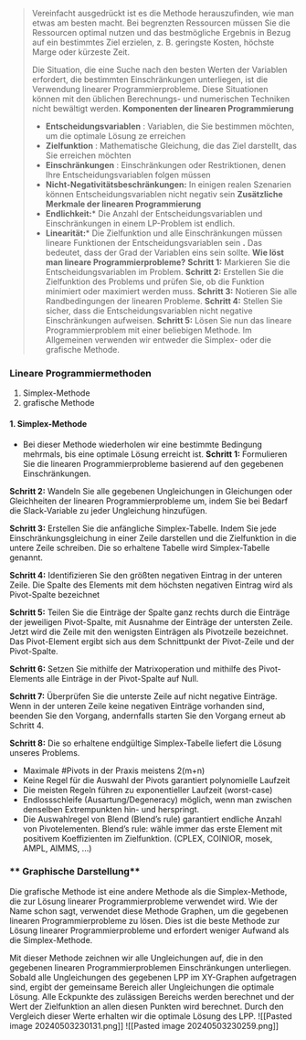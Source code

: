 >Vereinfacht ausgedrückt ist es die Methode herauszufinden, wie man etwas am besten macht. Bei begrenzten Ressourcen müssen Sie die Ressourcen optimal nutzen und das bestmögliche Ergebnis in Bezug auf ein bestimmtes Ziel erzielen, z. B. geringste Kosten, höchste Marge oder kürzeste Zeit.
>
>Die Situation, die eine Suche nach den besten Werten der Variablen erfordert, die bestimmten Einschränkungen unterliegen, ist die Verwendung linearer Programmierprobleme. Diese Situationen können mit den üblichen Berechnungs- und numerischen Techniken nicht bewältigt werden.
>**Komponenten der linearen Programmierung**
>	- **Entscheidungsvariablen** : Variablen, die Sie bestimmen möchten, um die optimale Lösung ze erreichen
>	- **Zielfunktion** : Mathematische Gleichung, die das Ziel darstellt, das Sie erreichen möchten
>	- **Einschränkungen** : Einschränkungen oder Restriktionen, denen Ihre Entscheidungsvariablen folgen müssen
>	- **Nicht-Negativitätsbeschränkungen:** In einigen realen Szenarien können Entscheidungsvariablen nicht negativ sein
>**Zusätzliche Merkmale der linearen Programmierung**
>	- **Endlichkeit:*** Die Anzahl der Entscheidungsvariablen und Einschränkungen in einem LP-Problem ist endlich.
>	- **Linearität:*** Die Zielfunktion und alle Einschränkungen müssen lineare Funktionen der Entscheidungsvariablen sein ****.**** Das bedeutet, dass der Grad der Variablen eins sein sollte.
>**Wie löst man lineare Programmierprobleme?**
****Schritt 1:**** Markieren Sie die Entscheidungsvariablen im Problem.
****Schritt 2:**** Erstellen Sie die Zielfunktion des Problems und prüfen Sie, ob die Funktion minimiert oder maximiert werden muss.
****Schritt 3:**** Notieren Sie alle Randbedingungen der linearen Probleme.
****Schritt 4:**** Stellen Sie sicher, dass die Entscheidungsvariablen nicht negative Einschränkungen aufweisen.
****Schritt 5:**** Lösen Sie nun das lineare Programmierproblem mit einer beliebigen Methode. Im Allgemeinen verwenden wir entweder die Simplex- oder die grafische Methode.

### **Lineare Programmiermethoden**
1. Simplex-Methode
2. grafische Methode

#### 1. Simplex-Methode
* Bei dieser Methode wiederholen wir eine bestimmte Bedingung mehrmals, bis eine optimale Lösung erreicht ist.
****Schritt 1:**** Formulieren Sie die linearen Programmierprobleme basierend auf den gegebenen Einschränkungen.

****Schritt 2:**** Wandeln Sie alle gegebenen Ungleichungen in Gleichungen oder Gleichheiten der linearen Programmierprobleme um, indem Sie bei Bedarf die Slack-Variable zu jeder Ungleichung hinzufügen.

****Schritt 3:**** Erstellen Sie die anfängliche Simplex-Tabelle. Indem Sie jede Einschränkungsgleichung in einer Zeile darstellen und die Zielfunktion in die untere Zeile schreiben. Die so erhaltene Tabelle wird Simplex-Tabelle genannt.

****Schritt 4:**** Identifizieren Sie den größten negativen Eintrag in der unteren Zeile. Die Spalte des Elements mit dem höchsten negativen Eintrag wird als Pivot-Spalte bezeichnet

****Schritt 5:**** Teilen Sie die Einträge der Spalte ganz rechts durch die Einträge der jeweiligen Pivot-Spalte, mit Ausnahme der Einträge der untersten Zeile. Jetzt wird die Zeile mit den wenigsten Einträgen als Pivotzeile bezeichnet. Das Pivot-Element ergibt sich aus dem Schnittpunkt der Pivot-Zeile und der Pivot-Spalte.

****Schritt 6:**** Setzen Sie mithilfe der Matrixoperation und mithilfe des Pivot-Elements alle Einträge in der Pivot-Spalte auf Null.

****Schritt 7:**** Überprüfen Sie die unterste Zeile auf nicht negative Einträge. Wenn in der unteren Zeile keine negativen Einträge vorhanden sind, beenden Sie den Vorgang, andernfalls starten Sie den Vorgang erneut ab Schritt 4.

****Schritt 8:**** Die so erhaltene endgültige Simplex-Tabelle liefert die Lösung unseres Problems.

- Maximale #Pivots in der Praxis meistens 2(m+n)
- Keine Regel für die Auswahl der Pivots garantiert polynomielle Laufzeit
- Die meisten Regeln führen zu exponentieller Laufzeit (worst-case)
- Endlossschleife (Ausartung/Degeneracy) möglich, wenn man zwischen
  denselben Extrempunkten hin- und herspringt.
- Die Auswahlregel von Blend (Blend’s rule) garantiert endliche Anzahl von Pivotelementen.
Blend’s rule: wähle immer das erste Element mit positivem Koeffizienten im
Zielfunktion.
  (CPLEX, COINIOR, mosek, AMPL, AIMMS, ...)

### ** Graphische Darstellung**
Die grafische Methode ist eine andere Methode als die Simplex-Methode, die zur Lösung linearer Programmierprobleme verwendet wird. Wie der Name schon sagt, verwendet diese Methode Graphen, um die gegebenen linearen Programmierprobleme zu lösen. Dies ist die beste Methode zur Lösung linearer Programmierprobleme und erfordert weniger Aufwand als die Simplex-Methode. 

Mit dieser Methode zeichnen wir alle Ungleichungen auf, die in den gegebenen linearen Programmierproblemen Einschränkungen unterliegen. Sobald alle Ungleichungen des gegebenen LPP im XY-Graphen aufgetragen sind, ergibt der gemeinsame Bereich aller Ungleichungen die optimale Lösung. Alle Eckpunkte des zulässigen Bereichs werden berechnet und der Wert der Zielfunktion an allen diesen Punkten wird berechnet. Durch den Vergleich dieser Werte erhalten wir die optimale Lösung des LPP.
![[Pasted image 20240503230131.png]]
![[Pasted image 20240503230259.png]]